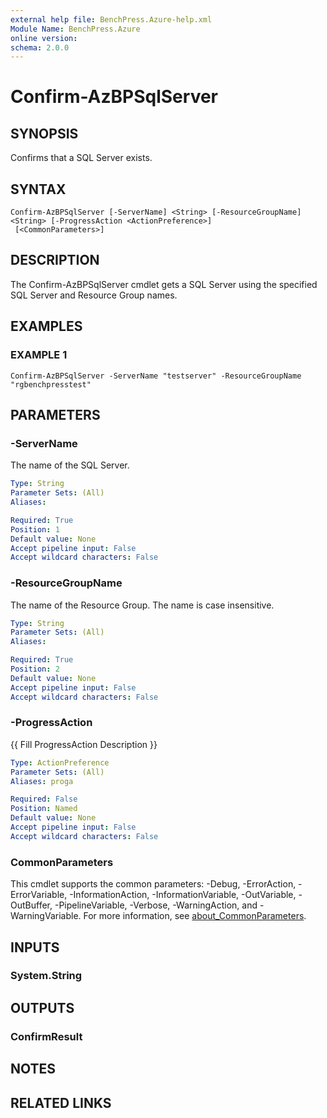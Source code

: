 ```yaml
---
external help file: BenchPress.Azure-help.xml
Module Name: BenchPress.Azure
online version:
schema: 2.0.0
---
```


# Confirm-AzBPSqlServer

## SYNOPSIS
Confirms that a SQL Server exists.

## SYNTAX

```
Confirm-AzBPSqlServer [-ServerName] <String> [-ResourceGroupName] <String> [-ProgressAction <ActionPreference>]
 [<CommonParameters>]
```

## DESCRIPTION
The Confirm-AzBPSqlServer cmdlet gets a SQL Server using the specified SQL Server and
Resource Group names.

## EXAMPLES

### EXAMPLE 1
```
Confirm-AzBPSqlServer -ServerName "testserver" -ResourceGroupName "rgbenchpresstest"
```

## PARAMETERS

### -ServerName
The name of the SQL Server.

```yaml
Type: String
Parameter Sets: (All)
Aliases:

Required: True
Position: 1
Default value: None
Accept pipeline input: False
Accept wildcard characters: False
```

### -ResourceGroupName
The name of the Resource Group.
The name is case insensitive.

```yaml
Type: String
Parameter Sets: (All)
Aliases:

Required: True
Position: 2
Default value: None
Accept pipeline input: False
Accept wildcard characters: False
```

### -ProgressAction
{{ Fill ProgressAction Description }}

```yaml
Type: ActionPreference
Parameter Sets: (All)
Aliases: proga

Required: False
Position: Named
Default value: None
Accept pipeline input: False
Accept wildcard characters: False
```

### CommonParameters
This cmdlet supports the common parameters: -Debug, -ErrorAction, -ErrorVariable, -InformationAction, -InformationVariable, -OutVariable, -OutBuffer, -PipelineVariable, -Verbose, -WarningAction, and -WarningVariable. For more information, see [about_CommonParameters](http://go.microsoft.com/fwlink/?LinkID=113216).

## INPUTS

### System.String
## OUTPUTS

### ConfirmResult
## NOTES

## RELATED LINKS
